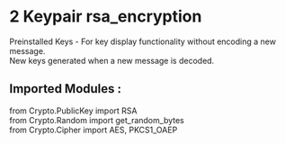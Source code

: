 # 2 Keypair rsa_encryption 

Preinstalled Keys - For key display functionality without encoding a new message.<br  />
New keys generated when a new message is decoded.


## Imported Modules :<br  />
from Crypto.PublicKey import RSA<br  />
from Crypto.Random import get_random_bytes<br  />
from Crypto.Cipher import AES, PKCS1_OAEP<br  />
